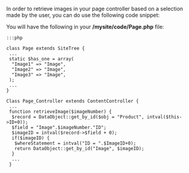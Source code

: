 In order to retrieve images in your page controller based on a selection made by the user, you can do use the following
code snippet:

You will have the following in your **/mysite/code/Page.php** file:

	:::php
	
	class Page extends SiteTree {
	 ...
	 static $has_one = array(
	  "Image1" => "Image",
	  "Image2" => "Image",
	  "Image3" => "Image",
	 );
	 ...
	}
	
	Class Page_Controller extends ContentController {
	 ...
	 function retrieveImage($imageNumber) {
	  $record = DataObject::get_by_id($obj = "Product", intval($this->ID+0));
	  $field = "Image".$imageNumber."ID";
	  $imageID = intval($record->$field + 0);
	  if($imageID) {
	   $whereStatement = intval("ID = ".$ImageID+0);
	   return DataObject::get_by_id("Image", $imageID);
	  }
	  ...
	 }
	
	


